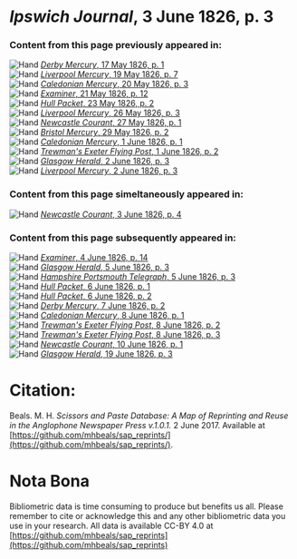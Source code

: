 # *Ipswich Journal*, 3 June 1826, p. 3  
  
### Content from this page previously appeared in:  
![Hand](http://scissorsandpaste.net/wp-content/uploads/2017/06/smallhandpointer.png) [*Derby Mercury*, 17 May 1826, p. 1](https://mhbeals.github.io/sap_html/Derby-Mercury/Derby-Mercury-17-May-1826-p-1)  
![Hand](http://scissorsandpaste.net/wp-content/uploads/2017/06/smallhandpointer.png) [*Liverpool Mercury*, 19 May 1826, p. 7](https://mhbeals.github.io/sap_html/Liverpool-Mercury/Liverpool-Mercury-19-May-1826-p-7)  
![Hand](http://scissorsandpaste.net/wp-content/uploads/2017/06/smallhandpointer.png) [*Caledonian Mercury*, 20 May 1826, p. 3](https://mhbeals.github.io/sap_html/Caledonian-Mercury/Caledonian-Mercury-20-May-1826-p-3)  
![Hand](http://scissorsandpaste.net/wp-content/uploads/2017/06/smallhandpointer.png) [*Examiner*, 21 May 1826, p. 12](https://mhbeals.github.io/sap_html/Examiner/Examiner-21-May-1826-p-12)  
![Hand](http://scissorsandpaste.net/wp-content/uploads/2017/06/smallhandpointer.png) [*Hull Packet*, 23 May 1826, p. 2](https://mhbeals.github.io/sap_html/Hull-Packet/Hull-Packet-23-May-1826-p-2)  
![Hand](http://scissorsandpaste.net/wp-content/uploads/2017/06/smallhandpointer.png) [*Liverpool Mercury*, 26 May 1826, p. 3](https://mhbeals.github.io/sap_html/Liverpool-Mercury/Liverpool-Mercury-26-May-1826-p-3)  
![Hand](http://scissorsandpaste.net/wp-content/uploads/2017/06/smallhandpointer.png) [*Newcastle Courant*, 27 May 1826, p. 1](https://mhbeals.github.io/sap_html/Newcastle-Courant/Newcastle-Courant-27-May-1826-p-1)  
![Hand](http://scissorsandpaste.net/wp-content/uploads/2017/06/smallhandpointer.png) [*Bristol Mercury*, 29 May 1826, p. 2](https://mhbeals.github.io/sap_html/Bristol-Mercury/Bristol-Mercury-29-May-1826-p-2)  
![Hand](http://scissorsandpaste.net/wp-content/uploads/2017/06/smallhandpointer.png) [*Caledonian Mercury*, 1 June 1826, p. 1](https://mhbeals.github.io/sap_html/Caledonian-Mercury/Caledonian-Mercury-1-June-1826-p-1)  
![Hand](http://scissorsandpaste.net/wp-content/uploads/2017/06/smallhandpointer.png) [*Trewman's Exeter Flying Post*, 1 June 1826, p. 2](https://mhbeals.github.io/sap_html/Trewman's-Exeter-Flying-Post/Trewman's-Exeter-Flying-Post-1-June-1826-p-2)  
![Hand](http://scissorsandpaste.net/wp-content/uploads/2017/06/smallhandpointer.png) [*Glasgow Herald*, 2 June 1826, p. 3](https://mhbeals.github.io/sap_html/Glasgow-Herald/Glasgow-Herald-2-June-1826-p-3)  
![Hand](http://scissorsandpaste.net/wp-content/uploads/2017/06/smallhandpointer.png) [*Liverpool Mercury*, 2 June 1826, p. 3](https://mhbeals.github.io/sap_html/Liverpool-Mercury/Liverpool-Mercury-2-June-1826-p-3)  
  
### Content from this page simeltaneously appeared in:  
![Hand](http://scissorsandpaste.net/wp-content/uploads/2017/06/smallhandpointer.png) [*Newcastle Courant*, 3 June 1826, p. 4](https://mhbeals.github.io/sap_html/Newcastle-Courant/Newcastle-Courant-3-June-1826-p-4)  
  
### Content from this page subsequently appeared in:  
![Hand](http://scissorsandpaste.net/wp-content/uploads/2017/06/smallhandpointer.png) [*Examiner*, 4 June 1826, p. 14](https://mhbeals.github.io/sap_html/Examiner/Examiner-4-June-1826-p-14)  
![Hand](http://scissorsandpaste.net/wp-content/uploads/2017/06/smallhandpointer.png) [*Glasgow Herald*, 5 June 1826, p. 3](https://mhbeals.github.io/sap_html/Glasgow-Herald/Glasgow-Herald-5-June-1826-p-3)  
![Hand](http://scissorsandpaste.net/wp-content/uploads/2017/06/smallhandpointer.png) [*Hampshire Portsmouth Telegraph*, 5 June 1826, p. 3](https://mhbeals.github.io/sap_html/Hampshire-Portsmouth-Telegraph/Hampshire-Portsmouth-Telegraph-5-June-1826-p-3)  
![Hand](http://scissorsandpaste.net/wp-content/uploads/2017/06/smallhandpointer.png) [*Hull Packet*, 6 June 1826, p. 1](https://mhbeals.github.io/sap_html/Hull-Packet/Hull-Packet-6-June-1826-p-1)  
![Hand](http://scissorsandpaste.net/wp-content/uploads/2017/06/smallhandpointer.png) [*Hull Packet*, 6 June 1826, p. 2](https://mhbeals.github.io/sap_html/Hull-Packet/Hull-Packet-6-June-1826-p-2)  
![Hand](http://scissorsandpaste.net/wp-content/uploads/2017/06/smallhandpointer.png) [*Derby Mercury*, 7 June 1826, p. 2](https://mhbeals.github.io/sap_html/Derby-Mercury/Derby-Mercury-7-June-1826-p-2)  
![Hand](http://scissorsandpaste.net/wp-content/uploads/2017/06/smallhandpointer.png) [*Caledonian Mercury*, 8 June 1826, p. 1](https://mhbeals.github.io/sap_html/Caledonian-Mercury/Caledonian-Mercury-8-June-1826-p-1)  
![Hand](http://scissorsandpaste.net/wp-content/uploads/2017/06/smallhandpointer.png) [*Trewman's Exeter Flying Post*, 8 June 1826, p. 2](https://mhbeals.github.io/sap_html/Trewman's-Exeter-Flying-Post/Trewman's-Exeter-Flying-Post-8-June-1826-p-2)  
![Hand](http://scissorsandpaste.net/wp-content/uploads/2017/06/smallhandpointer.png) [*Trewman's Exeter Flying Post*, 8 June 1826, p. 3](https://mhbeals.github.io/sap_html/Trewman's-Exeter-Flying-Post/Trewman's-Exeter-Flying-Post-8-June-1826-p-3)  
![Hand](http://scissorsandpaste.net/wp-content/uploads/2017/06/smallhandpointer.png) [*Newcastle Courant*, 10 June 1826, p. 1](https://mhbeals.github.io/sap_html/Newcastle-Courant/Newcastle-Courant-10-June-1826-p-1)  
![Hand](http://scissorsandpaste.net/wp-content/uploads/2017/06/smallhandpointer.png) [*Glasgow Herald*, 19 June 1826, p. 3](https://mhbeals.github.io/sap_html/Glasgow-Herald/Glasgow-Herald-19-June-1826-p-3)  


# Citation: 

Beals. M. H. *Scissors and Paste Database: A Map of Reprinting and Reuse in the Anglophone Newspaper Press v.1.0.1.* 2 June 2017. Available at [https://github.com/mhbeals/sap_reprints/](https://github.com/mhbeals/sap_reprints/). 

# Nota Bona

Bibliometric data is time consuming to produce but benefits us all. Please remember to cite or acknowledge this and any other bibliometric data you use in your research. All data is available CC-BY 4.0 at [https://github.com/mhbeals/sap_reprints](https://github.com/mhbeals/sap_reprints)
